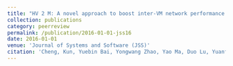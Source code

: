 ```yaml
---
title: "HV 2 M: A novel approach to boost inter-VM network performance for Xen-based HVMs."
collection: publications
category: peerreview
permalink: /publication/2016-01-01-jss16
date: 2016-01-01
venue: 'Journal of Systems and Software (JSS)'
citation: 'Cheng, Kun, Yuebin Bai, Yongwang Zhao, Yao Ma, Duo Lu, Yuanfeng Peng, and Minxuan Zhou. “HV 2 M: A novel approach to boost inter-VM network performance for Xen-based HVMs.” Journal of Systems and Software 114 (2016): 54-68.'
---
```

